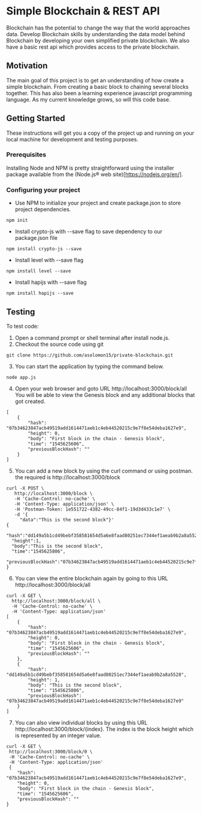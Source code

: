 # Simple Blockchain & REST API

Blockchain has the potential to change the way that the world approaches data. Develop Blockchain skills by understanding the data model behind Blockchain by developing your own simplified private blockchain.   We also have a basic rest api which provides access to the private blockchain.

## Motivation
The main goal of this project is to get an understanding of how create a simple blockchain.  From creating a basic block to chaining several blocks together. This has also been a learning experience javascript programming language.  As my current knowledge grows, so will this code base.

## Getting Started

These instructions will get you a copy of the project up and running on your local machine for development and testing purposes.

### Prerequisites

Installing Node and NPM is pretty straightforward using the installer package available from the (Node.js® web site)[https://nodejs.org/en/].

### Configuring your project

- Use NPM to initialize your project and create package.json to store project dependencies.
```
npm init
```
- Install crypto-js with --save flag to save dependency to our package.json file
```
npm install crypto-js --save
```
- Install level with --save flag
```
npm install level --save
```
- Install hapijs with --save flag
```
npm install hapijs --save
```

## Testing

To test code:  
1. Open a command prompt or shell terminal after install node.js.
2. Checkout the source code using git
```
git clone https://github.com/asolomon15/private-blockchain.git
```
3. You can start the application by typing the command below.
```
node app.js
```
4. Open your web browser and goto URL http://localhost:3000/block/all You will be able to view the Genesis block and any additional blocks that got created.
```
[
    {
        "hash": "07b34623847acb49519add1614471aeb1c4eb44520215c9e7f8e54deba1627e9",
        "height": 0,
        "body": "First block in the chain - Genesis block",
        "time": "1545625606",
        "previousBlockHash": ""
    }
]
```
5. You can add a new block by using the curl command or using postman. the required is http://localhost:3000/block
```
curl -X POST \
   http://localhost:3000/block \
   -H 'Cache-Control: no-cache' \
   -H 'Content-Type: application/json' \
   -H 'Postman-Token: 1e551722-4382-49cc-84f1-19d3d433c1e7' \
   -d '{
     "data":"This is the second block"}'
{
  "hash":"dd149a5b1cd49bebf358581654d5a6e8faad80251ec7344ef1aeab9b2a8a5528",
  "height":1,
  "body":"This is the second block",
  "time":"1545625806",
  "previousBlockHash":"07b34623847acb49519add1614471aeb1c4eb44520215c9e7f8e54deba1627e9"
}
```
6. You can view the entire blockchain again by going to this URL http://localhost:3000/block/all
```
curl -X GET \
  http://localhost:3000/block/all \
  -H 'Cache-Control: no-cache' \
  -H 'Content-Type: application/json'
[
    {
        "hash": "07b34623847acb49519add1614471aeb1c4eb44520215c9e7f8e54deba1627e9",
        "height": 0,
        "body": "First block in the chain - Genesis block",
        "time": "1545625606",
        "previousBlockHash": ""
    },
    {
        "hash": "dd149a5b1cd49bebf358581654d5a6e8faad80251ec7344ef1aeab9b2a8a5528",
        "height": 1,
        "body": "This is the second block",
        "time": "1545625806",
        "previousBlockHash": "07b34623847acb49519add1614471aeb1c4eb44520215c9e7f8e54deba1627e9"
    }
]
```
7. You can also view individual blocks by using this URL http://localhost:3000/block/{index}. The index is the block height which is represented by an integer value.  
```
curl -X GET \
 http://localhost:3000/block/0 \
 -H 'Cache-Control: no-cache' \
 -H 'Content-Type: application/json'
 {
    "hash": "07b34623847acb49519add1614471aeb1c4eb44520215c9e7f8e54deba1627e9",
    "height": 0,
    "body": "First block in the chain - Genesis block",
    "time": "1545625606",
    "previousBlockHash": ""
}
```
